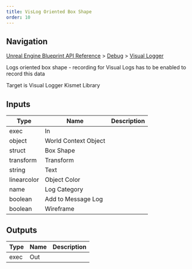 ```yaml
---
title: VisLog Oriented Box Shape
order: 10
---
```

## Navigation

[Unreal Engine Blueprint API Reference](https://dev.epicgames.com/documentation/en-us/unreal-engine/BlueprintAPI) > [Debug](https://dev.epicgames.com/documentation/en-us/unreal-engine/BlueprintAPI/Debug) > [Visual Logger](https://dev.epicgames.com/documentation/en-us/unreal-engine/BlueprintAPI/Debug/VisualLogger)

Logs oriented box shape - recording for Visual Logs has to be enabled to record this data

Target is Visual Logger Kismet Library

## Inputs

| Type | Name | Description |
| --- | --- | --- |
| exec | In |  |
| object | World Context Object |  |
| struct | Box Shape |  |
| transform | Transform |  |
| string | Text |  |
| linearcolor | Object Color |  |
| name | Log Category |  |
| boolean | Add to Message Log |  |
| boolean | Wireframe |  |

## Outputs

| Type | Name | Description |
| --- | --- | --- |
| exec | Out |  |
